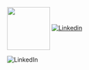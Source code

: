 
<img align="center" src="https://media2.giphy.com/media/VbnUQpnihPSIgIXuZv/200.gif" height="100" />

<a href="https://www.linkedin.com/in/kayla-durrett/">
  <img
    alt="Linkedin"
    src="https://img.shields.io/badge/linkedin-%230077B5.svg?style=for-the-badge&logo=linkedin&logoColor=white"
  />
</a>

![LinkedIn](https://img.shields.io/badge/linkedin-%230077B5.svg?style=for-the-badge&logo=linkedin&logoColor=white)
<!--
**krdurrett/krdurrett** is a ✨ _special_ ✨ repository because its `README.md` (this file) appears on your GitHub profile.

Here are some ideas to get you started:

- 🔭 I’m currently working on ...
- 🌱 I’m currently learning ...
- 👯 I’m looking to collaborate on ...
- 🤔 I’m looking for help with ...
- 💬 Ask me about ...
- 📫 How to reach me: ...
- 😄 Pronouns: ...
- ⚡ Fun fact: ...
-->
